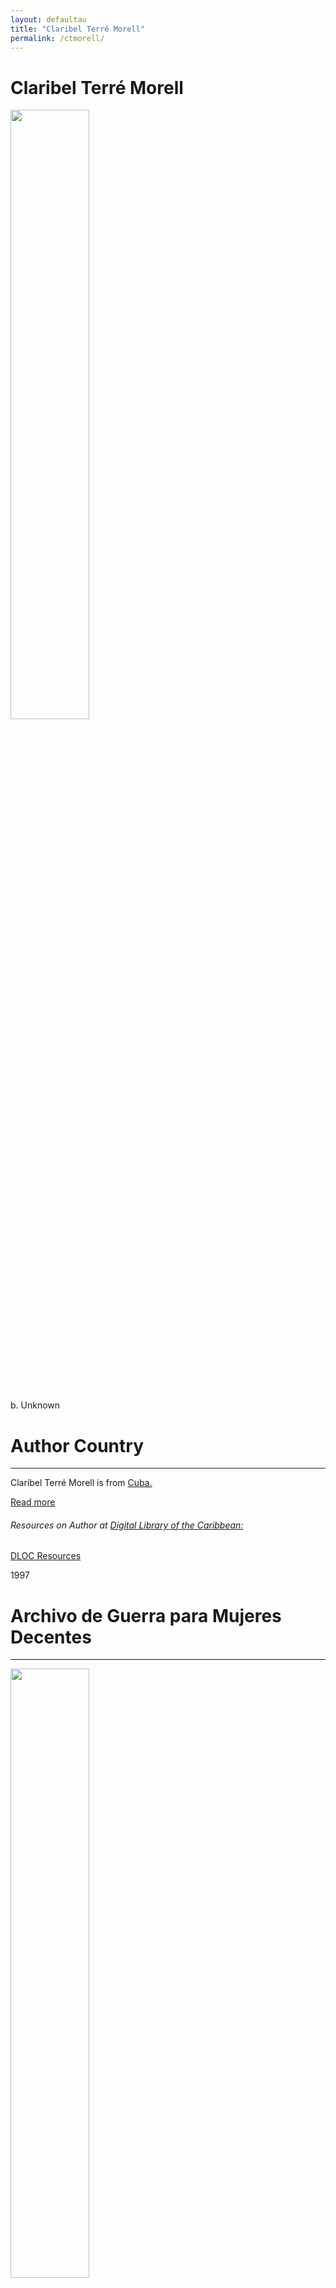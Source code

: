 ```yaml
---
layout: defaultau
title: "Claribel Terré Morell"
permalink: /ctmorell/
---
```

<!-- partial:index.partial.html -->
<div class="content">
    <h1>Claribel Terré Morell</h1>
    <div class="quote">
        <div><img src="https://oncubanews.com/wp-content/uploads/2021/12/Sin-titulo-1-5.jpg" height="50%" width = "50%" class="logo"></div>
    </div>
    <div class="timeline">
        <div style="padding-bottom:100px;"></div>
        <div class="block">
            <div class="date right"><p class="right"> b. Unknown </p></div>
            <div class="dot"></div>
            <div class="left first">
              <div class="author_country">
                <h1>Author Country</h1><hr>
          <div class="aclocation">  <p>Claribel Terré Morell is from <a href="{{ site.baseurl }}/14">Cuba.</a></p></div>
                <div class="acreadmore"><a href="NA" target="_blank">Read more</a></div>
                <div class="aclocation">  <h6>Resources on Author at <a href="https://dloc.com" target="_blank">Digital Library of the Caribbean:</a></h6></div>
              <div class="dlocresources"><a href="{{ site.baseurl }}/ctmorell_dloc" target="_blank">DLOC Resources</a></div>
            </div>
            </div>
        </div>
        <div class="block">
            <div class="date left"><p class="left">1997</p></div>
            <div class="dot"></div>
            <div class="right hide">
                <h1>Archivo de Guerra para Mujeres Decentes</h1><hr>
                <p><img src="https://http2.mlstatic.com/D_NQ_NP_803460-MLA45379170402_032021-O.webp" height="50%" width = "50%"></p>
                <p>
                Language: Spanish<br/>
                Publisher: Culturales Hierbabuena SRL<br/>
                Pub_location: Buenos Aires, Argentina<br/>
                Genre: Poetry Collection<br/>
                Length: 60</p>
            </div>
        </div>
        <div class="block">
            <div class="date right"><p class="right">1999</p></div>
            <div class="dot"></div>
            <div class="left hide">
                <h1>Perverso Cubano</h1><hr>
                <p><img src="https://pictures.abebooks.com/inventory/16032907322.jpg" height="50%" width = "50%"></p>
                <p>Language: Spanish<br/>
                Publisher: La Bohemia<br/>
                Pub_location: Buenos Aires, Argentina<br/>
                Genre: Fiction (Short Story Collection)<br/>
                Length: 189</p>
            </div>
        </div>
        <div class="block">
            <div class="date left"><p class="left">2000</p></div>
            <div class="dot"></div>
            <div class="right hide">
                <h1>Cubana Confesión</h1><hr>
                <p><img src="https://images-na.ssl-images-amazon.com/images/I/91jm-3ohjvL.jpg" height="50%" width = "50%"></p>
                <p>Language: Spanish<br/>
                Publisher: Planeta Publishing<br/>
                Pub_location: Buenos Aires, Argentina<br/>
                Genre: Fiction (Novel)<br/>
                Length: 210</p>
            </div>
        </div>
        <div class="block">
            <div class="date right"><p class="right">2006</p></div>
            <div class="dot"></div>
            <div class="left hide">
                <h1>La muerte está servida: Félix Peyrallo Carbajal</h1><hr>
                <p><img src="https://oncubanews.com/wp-content/uploads/2021/12/Sin-titulo-1-5.jpg" height="50%" width = "50%"></p>
                <p>Language: Spanish<br/>
                Publisher: La Bohemia<br/>
                Pub_location: Buenos Aires, Argentina<br/>
                Genre: Biography<br/>
                Length: 292</p>
            </div>
        </div>
</div>
<!-- partial -->
<script src='https://cdnjs.cloudflare.com/ajax/libs/jquery/3.1.1/jquery.min.js'></script><script  src="{{ site.baseurl }}/assets/js/authorscript.js"></script>
